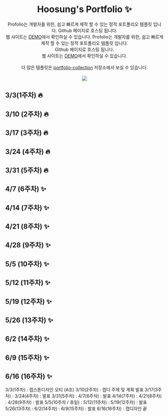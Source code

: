<p align="center">
  <h1 align="center"> Hoosung's Portfolio ✨</h1>

  <p align="center">
Profolio는 개발자를 위한, 쉽고 빠르게 제작 할 수 있는  정적 포트폴리오 템플릿 입니다. Github 페이지로 호스팅 됩니다.
    <br/>웹 사이트는 <a href="https://congchu.github.io/web-porfolio/">DEMO</a>에서 확인하실 수 있습니다.
Profolio는 개발자를 위한, 쉽고 빠르게 제작 할 수 있는 정적 포트폴리오 템플릿 입니다. <br/>Github 페이지로 호스팅 됩니다. <br/>웹 사이트는 <a href="https://congchu.github.io/web-porfolio/">DEMO</a>에서 확인하실 수 있습니다.
  <br/>
  <br/> 더 많은 템플릿은 <a href="https://github.com/congchu/portfolio-collection" >portfolio-collection</a> 저장소에서 보실 수 있습니다.
    <br/>
    <br/>
    <img src="https://img.shields.io/badge/-Bootstrap-05122A?style=flat&logo=bootstrap&logoColor=563D7C"/>

  <br/>
  
<p align="center">
  <h2 align="left"> 3/3(1주차) 🔥</h2>

<p align="center">
  <h2 align="left"> 3/10 (2주차) 🔥</h2>
  
<p align="center">
  <h2 align="left"> 3/17 (3주차) 🔥</h2>

<p align="center">
  <h2 align="left"> 3/24 (4주차) 🔥</h2>
  
<p align="center">
  <h2 align="left"> 3/31 (5주차) 🔥</h2>  

<p align="center">
  <h2 align="left"> 4/7 (6주차) ✨</h2>  

<p align="center">
  <h2 align="left"> 4/14 (7주차) ✨</h2>  

<p align="center">
  <h2 align="left"> 4/21 (8주차) ✨</h2>  

<p align="center">
  <h2 align="left"> 4/28 (9주차) ✨</h2>  

<p align="center">
  <h2 align="left"> 5/5 (10주차) ✨</h2>  

<p align="center">
  <h2 align="left"> 5/12 (11주차) ✨</h2>  

<p align="center">
  <h2 align="left"> 5/19 (12주차) ✨</h2>  

<p align="center">
  <h2 align="left"> 5/26 (13주차) ✨</h2>  

<p align="center">
  <h2 align="left"> 6/2 (14주차) ✨</h2>  

<p align="center">
  <h2 align="left"> 6/9 (15주차) ✨</h2>  
  
<p align="center">
  <h2 align="left"> 6/16 (16주차) ✨</h2>  





3/3(1주차) : 캡스톤디자인 오티 (A조)
3/10(2주차) : 캡디 주제 및 계획 발표
3/17(3주차) :
3/24(4주차) : 발표 
3/31(5주차) :
4/7(6주차) : 발표
4/14(7주차) :
4/21(8주차) : 
4/28(9주차) : 발표
5/5(10주차 / 휴일) :
5/12(11주차) :
5/19(12주차) : 발표
5/26(13주차) :
6/2(14주차) : 
6/9(15주차) : 발표
6/16(16주차) : 캡디자인 끝
